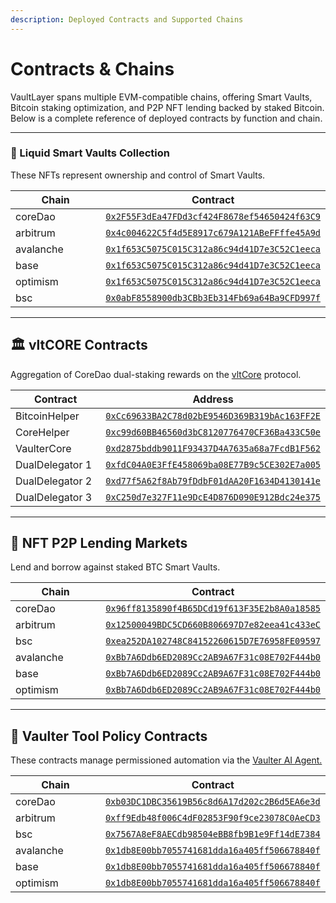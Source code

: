 ```yaml
---
description: Deployed Contracts and Supported Chains
---
```


# Contracts & Chains

VaultLayer spans multiple EVM-compatible chains, offering Smart Vaults, Bitcoin staking optimization, and P2P NFT lending backed by staked Bitcoin. Below is a complete reference of deployed contracts by function and chain.

***

### 🧠 Liquid Smart Vaults Collection <a href="#liquid-smart-vaults-collection" id="liquid-smart-vaults-collection"></a>

These NFTs represent ownership and control of Smart Vaults.

<table><thead><tr><th width="143.74029541015625">Chain</th><th>Contract</th></tr></thead><tbody><tr><td>coreDao</td><td><a href="https://scan.coredao.org/address/0x2F55F3dEa47FDd3cf424F8678ef54650424f63C9"><code>0x2F55F3dEa47FDd3cf424F8678ef54650424f63C9</code></a></td></tr><tr><td>arbitrum</td><td><a href="https://arbiscan.io/address/0x4c004622C5f4d5E8917c679A121ABeFFffe45A9d"><code>0x4c004622C5f4d5E8917c679A121ABeFFffe45A9d</code></a></td></tr><tr><td>avalanche</td><td><a href="https://snowtrace.io/address/0x1f653C5075C015C312a86c94d41D7e3C52C1eeca"><code>0x1f653C5075C015C312a86c94d41D7e3C52C1eeca</code></a></td></tr><tr><td>base</td><td><a href="https://basescan.org/address/0x1f653C5075C015C312a86c94d41D7e3C52C1eeca"><code>0x1f653C5075C015C312a86c94d41D7e3C52C1eeca</code></a></td></tr><tr><td>optimism</td><td><a href="https://optimistic.etherscan.io/address/0x1f653C5075C015C312a86c94d41D7e3C52C1eeca"><code>0x1f653C5075C015C312a86c94d41D7e3C52C1eeca</code></a></td></tr><tr><td>bsc</td><td><a href="https://bscscan.com/address/0x0abF8558900db3CBb3Eb314Fb69a64Ba9CFD997f"><code>0x0abF8558900db3CBb3Eb314Fb69a64Ba9CFD997f</code></a></td></tr></tbody></table>

***

## 🏛️ vltCORE Contracts

Aggregation of CoreDao dual-staking rewards on the [vltCore](../components/vltcore.md) protocol.

<table><thead><tr><th width="159.532470703125">Contract</th><th>Address</th></tr></thead><tbody><tr><td>BitcoinHelper</td><td><a href="https://scan.coredao.org/address/0xCc69633BA2C78d02bE9546D369B319bAc163FF2E"><code>0xCc69633BA2C78d02bE9546D369B319bAc163FF2E</code></a></td></tr><tr><td>CoreHelper</td><td><a href="https://scan.coredao.org/address/0xc99d60BB46560d3bC8120776470CF36Ba433C50e"><code>0xc99d60BB46560d3bC8120776470CF36Ba433C50e</code></a></td></tr><tr><td>VaulterCore</td><td><a href="https://scan.coredao.org/address/0xd2875bddb9011F93437D4A7635a68a7FcdB1F562"><code>0xd2875bddb9011F93437D4A7635a68a7FcdB1F562</code></a></td></tr><tr><td>DualDelegator 1</td><td><a href="https://scan.coredao.org/address/0xfdC04A0E3FfE458069ba08E77B9c5CE302E7a005"><code>0xfdC04A0E3FfE458069ba08E77B9c5CE302E7a005</code></a></td></tr><tr><td>DualDelegator 2</td><td><a href="https://scan.coredao.org/address/0xd77f5A62f8Ab79fDdbF01dAA20F1634D4130141e"><code>0xd77f5A62f8Ab79fDdbF01dAA20F1634D4130141e</code></a></td></tr><tr><td>DualDelegator 3</td><td><a href="https://scan.coredao.org/address/0xC250d7e327F11e9DcE4D876D090E912Bdc24e375"><code>0xC250d7e327F11e9DcE4D876D090E912Bdc24e375</code></a></td></tr></tbody></table>

***

## 🤝 NFT P2P Lending Markets

Lend and borrow against staked BTC Smart Vaults.

<table><thead><tr><th width="161.19482421875">Chain</th><th>Contract</th></tr></thead><tbody><tr><td>coreDao</td><td><a href="https://scan.coredao.org/address/0x96ff8135890f4B65DCd19f613F35E2b8A0a18585"><code>0x96ff8135890f4B65DCd19f613F35E2b8A0a18585</code></a></td></tr><tr><td>arbitrum</td><td><a href="https://arbiscan.io/address/0x12500049BDC5CD660B806697D7e82eea41c433eC"><code>0x12500049BDC5CD660B806697D7e82eea41c433eC</code></a></td></tr><tr><td>bsc</td><td><a href="https://bscscan.com/address/0xea252DA102748C84152260615D7E76958FE09597"><code>0xea252DA102748C84152260615D7E76958FE09597</code></a></td></tr><tr><td>avalanche</td><td><a href="https://snowtrace.io/address/0xBb7A6Ddb6ED2089Cc2AB9A67F31c08E702F444b0"><code>0xBb7A6Ddb6ED2089Cc2AB9A67F31c08E702F444b0</code></a></td></tr><tr><td>base</td><td><a href="https://basescan.org/address/0xBb7A6Ddb6ED2089Cc2AB9A67F31c08E702F444b0"><code>0xBb7A6Ddb6ED2089Cc2AB9A67F31c08E702F444b0</code></a></td></tr><tr><td>optimism</td><td><a href="https://optimistic.etherscan.io/address/0xBb7A6Ddb6ED2089Cc2AB9A67F31c08E702F444b0"><code>0xBb7A6Ddb6ED2089Cc2AB9A67F31c08E702F444b0</code></a></td></tr></tbody></table>

***

## 🔐 Vaulter Tool Policy Contracts

These contracts manage permissioned automation via the [Vaulter AI Agent.](../components/vaulter-ai-agent.md)

<table><thead><tr><th width="127.94805908203125">Chain</th><th>Contract</th></tr></thead><tbody><tr><td>coreDao</td><td><a href="https://scan.coredao.org/address/0xb03DC1DBC35619B56c8d6A17d202c2B6d5EA6e3d"><code>0xb03DC1DBC35619B56c8d6A17d202c2B6d5EA6e3d</code></a></td></tr><tr><td>arbitrum</td><td><a href="https://arbiscan.io/address/0xff9Edb48f006C4dF02853F90f9ce23078C0AeCD3"><code>0xff9Edb48f006C4dF02853F90f9ce23078C0AeCD3</code></a></td></tr><tr><td>bsc</td><td><a href="https://bscscan.com/address/0x7567A8eF8AECdb98504eBB8fb9B1e9Ff14dE7384"><code>0x7567A8eF8AECdb98504eBB8fb9B1e9Ff14dE7384</code></a></td></tr><tr><td>avalanche</td><td><a href="https://snowtrace.io/address/0x1db8E00bb7055741681dda16a405ff506678840f"><code>0x1db8E00bb7055741681dda16a405ff506678840f</code></a></td></tr><tr><td>base</td><td><a href="https://basescan.org/address/0x1db8E00bb7055741681dda16a405ff506678840f"><code>0x1db8E00bb7055741681dda16a405ff506678840f</code></a></td></tr><tr><td>optimism</td><td><a href="https://optimistic.etherscan.io/address/0x1db8E00bb7055741681dda16a405ff506678840f"><code>0x1db8E00bb7055741681dda16a405ff506678840f</code></a></td></tr></tbody></table>
